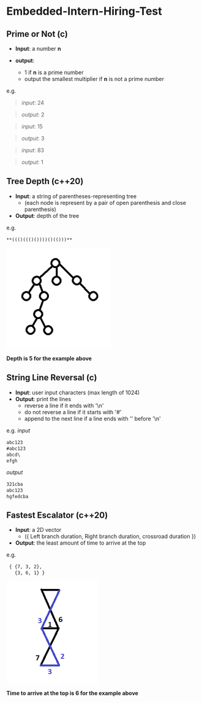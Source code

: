 # Embedded-Intern-Hiring-Test
 
## Prime or Not (c)
- **Input**: a number **n**

- **output**:
  - 1 if **n** is a prime number
  - output the smallest multiplier if **n** is not a prime number

e.g.

> *input*:          24

> *output*:         2

> *input*:          15

> *output*:         3

> *input*:          83

> *output*:         1





## Tree Depth (c++20)
- **Input**: a string of parentheses-representing tree 
  - (each node is represent by a pair of open parenthesis and close parenthesis) 
- **Output**: depth of the tree

e.g. 
```
**((()((()())))()(()))**
```
![tree_example](https://github.com/zhuoming34/Embedded-Intern-Hiring-Test/blob/main/tree_example.png)

**Depth is 5 for the example above**





## String Line Reversal (c)
- **Input**: user input characters (max length of 1024)
- **Output**: print the lines
  - reverse a line if it ends with '\n'
  - do not reverse a line if it starts with '#'
  - append to the next line if a line ends with '\' before '\n'

e.g.
*input*
```
abc123
#abc123
abcd\
efgh
```
*output*
```
321cba
abc123
hgfedcba
```





## Fastest Escalator (c++20)
- **Input**: a 2D vector 
  - ({ Left branch duration, Right branch duration, crossroad duration }) 
- **Output**: the least amount of time to arrive at the top

e.g.
```
 { {7, 3, 2},
   {3, 6, 1} }
```
![escalator_example](https://github.com/zhuoming34/Embedded-Intern-Hiring-Test/blob/main/escalator_example.png)

**Time to arrive at the top is 6 for the example above**
